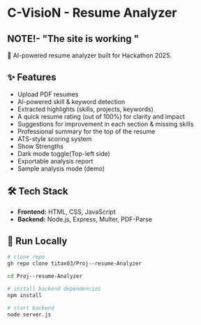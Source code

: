# C-VisioN - Resume Analyzer
<h2>NOTE!- "The site is working "</h2> 

🚀 AI-powered resume analyzer built for Hackathon 2025.

## ✨ Features
- Upload PDF resumes
- AI-powered skill & keyword detection
- Extracted highlights (skills, projects, keywords)
- A quick resume rating (out of 100%) for clarity and impact
- Suggestions for improvement in each section & missing skills
- Professional summary for the top of the resume
- ATS-style scoring system
- Show Strengths
- Dark mode toggle(Top-left side)
- Exportable analysis report
- Sample analysis mode (demo)

## 🛠 Tech Stack
- **Frontend:** HTML, CSS, JavaScript
- **Backend:** Node.js, Express, Multer, PDF-Parse

## 🚀 Run Locally
```bash
# clone repo
gh repo clone titax03/Proj--resume-Analyzer

cd Proj--resume-Analyzer

# install backend dependencies
npm install

# start backend
node server.js

